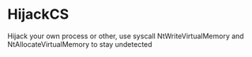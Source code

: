 # HijackCS
Hijack your own process or other, use syscall NtWriteVirtualMemory and NtAllocateVirtualMemory to stay undetected
